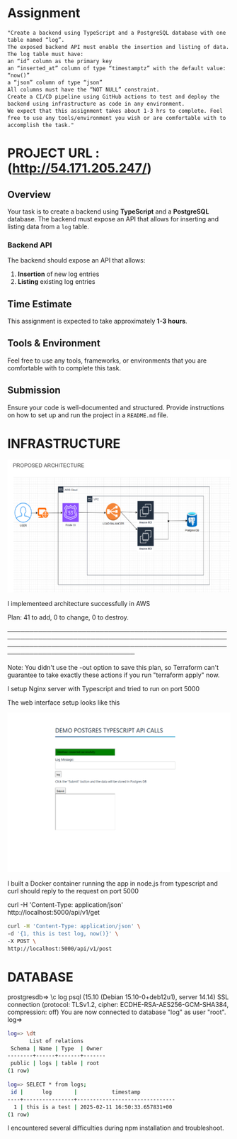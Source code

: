 # Assignment
```
"Create a backend using TypeScript and a PostgreSQL database with one table named “log”.
The exposed backend API must enable the insertion and listing of data.
The log table must have:
an “id” column as the primary key
an “inserted_at” column of type “timestamptz” with the default value: “now()”
a “json” column of type “json”
All columns must have the “NOT NULL” constraint.
Create a CI/CD pipeline using GitHub actions to test and deploy the backend using infrastructure as code in any environment.
We expect that this assignment takes about 1-3 hrs to complete. Feel free to use any tools/environment you wish or are comfortable with to accomplish the task."
```
# PROJECT URL :(http://54.171.205.247/)

## Overview
Your task is to create a backend using **TypeScript** and a **PostgreSQL** database. The backend must expose an API that allows for inserting and listing data from a `log` table.

### Backend API
The backend should expose an API that allows:
1. **Insertion** of new log entries
2. **Listing** existing log entries

## Time Estimate
This assignment is expected to take approximately **1-3 hours**.

## Tools & Environment
Feel free to use any tools, frameworks, or environments that you are comfortable with to complete this task.

## Submission
Ensure your code is well-documented and structured. Provide instructions on how to set up and run the project in a `README.md` file.


# INFRASTRUCTURE 

![alt text](image.png)


I implementeed architecture successfully in AWS

Plan: 41 to add, 0 to change, 0 to destroy.

───────────────────────────────────────────────────────────────────────────────────────────────────────────────────────────────────────────────────────────────────────────────────

Note: You didn't use the -out option to save this plan, so Terraform can't guarantee to take exactly these actions if you run "terraform apply" now.



I setup Nginx server with Typescript and tried to run on port 5000

The web interface setup looks like this

![alt text](image-1.png)


I built a Docker container running the app in node.js from typescript and curl should reply to the request on port 5000

curl -H 'Content-Type: application/json' \
http://localhost:5000/api/v1/get


```sh
curl -H 'Content-Type: application/json' \
-d '{1, this is test log, now()}' \
-X POST \
http://localhost:5000/api/v1/post
```


# DATABASE

prostgresdb=> \c log
psql (15.10 (Debian 15.10-0+deb12u1), server 14.14)
SSL connection (protocol: TLSv1.2, cipher: ECDHE-RSA-AES256-GCM-SHA384, compression: off)
You are now connected to database "log" as user "root".
log=>

```sh
log=> \dt
       List of relations
 Schema | Name | Type  | Owner
--------+------+-------+-------
 public | logs | table | root
(1 row)
```
```sh
log=> SELECT * from logs;
 id |      log       |           timestamp
----+----------------+-------------------------------
  1 | this is a test | 2025-02-11 16:50:33.657831+00
(1 row)
```

I encountered several difficulties during npm installation and troubleshoot. 
